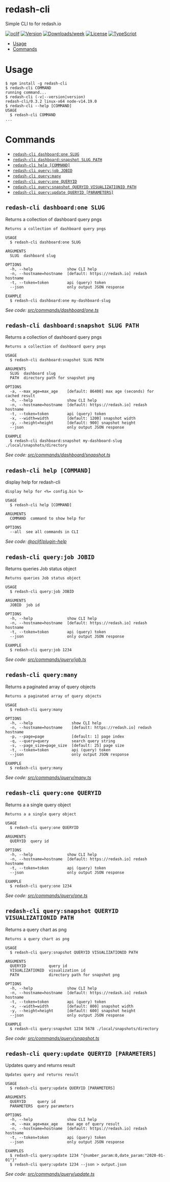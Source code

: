 redash-cli
==========

Simple CLI to for redash.io

[![oclif](https://img.shields.io/badge/cli-oclif-brightgreen.svg)](https://oclif.io)
[![Version](https://img.shields.io/npm/v/redash-cli.svg)](https://npmjs.org/package/redash-cli)
[![Downloads/week](https://img.shields.io/npm/dw/redash-cli.svg)](https://npmjs.org/package/redash-cli)
[![License](https://img.shields.io/npm/l/redash-cli.svg)](https://github.com/marcolink/redash-cli/blob/master/package.json)
[![TypeScript](https://img.shields.io/badge/%3C%2F%3E-TypeScript-%230074c1.svg)](http://www.typescriptlang.org/)

<!-- toc -->
* [Usage](#usage)
* [Commands](#commands)
<!-- tocstop -->
# Usage
<!-- usage -->
```sh-session
$ npm install -g redash-cli
$ redash-cli COMMAND
running command...
$ redash-cli (-v|--version|version)
redash-cli/0.3.2 linux-x64 node-v14.19.0
$ redash-cli --help [COMMAND]
USAGE
  $ redash-cli COMMAND
...
```
<!-- usagestop -->
# Commands
<!-- commands -->
* [`redash-cli dashboard:one SLUG`](#redash-cli-dashboardone-slug)
* [`redash-cli dashboard:snapshot SLUG PATH`](#redash-cli-dashboardsnapshot-slug-path)
* [`redash-cli help [COMMAND]`](#redash-cli-help-command)
* [`redash-cli query:job JOBID`](#redash-cli-queryjob-jobid)
* [`redash-cli query:many`](#redash-cli-querymany)
* [`redash-cli query:one QUERYID`](#redash-cli-queryone-queryid)
* [`redash-cli query:snapshot QUERYID VISUALIZATIONID PATH`](#redash-cli-querysnapshot-queryid-visualizationid-path)
* [`redash-cli query:update QUERYID [PARAMETERS]`](#redash-cli-queryupdate-queryid-parameters)

## `redash-cli dashboard:one SLUG`

Returns a collection of dashboard query pngs

```
Returns a collection of dashboard query pngs

USAGE
  $ redash-cli dashboard:one SLUG

ARGUMENTS
  SLUG  dashboard slug

OPTIONS
  -h, --help               show CLI help
  -n, --hostname=hostname  [default: https://redash.io] redash hostname
  -t, --token=token        api (query) token
  --json                   only output JSON response

EXAMPLE
  $ redash-cli dashboard:one my-dashboard-slug
```

_See code: [src/commands/dashboard/one.ts](https://github.com/marcolink/redash-tools/blob/v0.3.2/src/commands/dashboard/one.ts)_

## `redash-cli dashboard:snapshot SLUG PATH`

Returns a collection of dashboard query pngs

```
Returns a collection of dashboard query pngs

USAGE
  $ redash-cli dashboard:snapshot SLUG PATH

ARGUMENTS
  SLUG  dashboard slug
  PATH  directory path for snapshot png

OPTIONS
  -a, --max_age=max_age    [default: 86400] max age (seconds) for cached result
  -h, --help               show CLI help
  -n, --hostname=hostname  [default: https://redash.io] redash hostname
  -t, --token=token        api (query) token
  -x, --width=width        [default: 1200] snapshot width
  -y, --height=height      [default: 900] snapshot height
  --json                   only output JSON response

EXAMPLE
  $ redash-cli dashboard:snapshot my-dashboard-slug ./local/snapshots/directory
```

_See code: [src/commands/dashboard/snapshot.ts](https://github.com/marcolink/redash-tools/blob/v0.3.2/src/commands/dashboard/snapshot.ts)_

## `redash-cli help [COMMAND]`

display help for redash-cli

```
display help for <%= config.bin %>

USAGE
  $ redash-cli help [COMMAND]

ARGUMENTS
  COMMAND  command to show help for

OPTIONS
  --all  see all commands in CLI
```

_See code: [@oclif/plugin-help](https://github.com/oclif/plugin-help/blob/v2.2.3/src/commands/help.ts)_

## `redash-cli query:job JOBID`

Returns queries Job status object

```
Returns queries Job status object

USAGE
  $ redash-cli query:job JOBID

ARGUMENTS
  JOBID  job id

OPTIONS
  -h, --help               show CLI help
  -n, --hostname=hostname  [default: https://redash.io] redash hostname
  -t, --token=token        api (query) token
  --json                   only output JSON response

EXAMPLE
  $ redash-cli query:job 1234
```

_See code: [src/commands/query/job.ts](https://github.com/marcolink/redash-tools/blob/v0.3.2/src/commands/query/job.ts)_

## `redash-cli query:many`

Returns a paginated array of query objects

```
Returns a paginated array of query objects

USAGE
  $ redash-cli query:many

OPTIONS
  -h, --help                 show CLI help
  -n, --hostname=hostname    [default: https://redash.io] redash hostname
  -p, --page=page            [default: 1] page index
  -q, --query=query          search query string
  -s, --page_size=page_size  [default: 25] page size
  -t, --token=token          api (query) token
  --json                     only output JSON response

EXAMPLE
  $ redash-cli query:many
```

_See code: [src/commands/query/many.ts](https://github.com/marcolink/redash-tools/blob/v0.3.2/src/commands/query/many.ts)_

## `redash-cli query:one QUERYID`

Returns a a single query object

```
Returns a a single query object

USAGE
  $ redash-cli query:one QUERYID

ARGUMENTS
  QUERYID  query id

OPTIONS
  -h, --help               show CLI help
  -n, --hostname=hostname  [default: https://redash.io] redash hostname
  -t, --token=token        api (query) token
  --json                   only output JSON response

EXAMPLE
  $ redash-cli query:one 1234
```

_See code: [src/commands/query/one.ts](https://github.com/marcolink/redash-tools/blob/v0.3.2/src/commands/query/one.ts)_

## `redash-cli query:snapshot QUERYID VISUALIZATIONID PATH`

Returns a query chart as png

```
Returns a query chart as png

USAGE
  $ redash-cli query:snapshot QUERYID VISUALIZATIONID PATH

ARGUMENTS
  QUERYID          query id
  VISUALIZATIONID  visualization id
  PATH             directory path for snapshot png

OPTIONS
  -h, --help               show CLI help
  -n, --hostname=hostname  [default: https://redash.io] redash hostname
  -t, --token=token        api (query) token
  -x, --width=width        [default: 800] snapshot width
  -y, --height=height      [default: 600] snapshot height
  --json                   only output JSON response

EXAMPLE
  $ redash-cli query:snapshot 1234 5678 ./local/snapshots/directory
```

_See code: [src/commands/query/snapshot.ts](https://github.com/marcolink/redash-tools/blob/v0.3.2/src/commands/query/snapshot.ts)_

## `redash-cli query:update QUERYID [PARAMETERS]`

Updates query and returns result

```
Updates query and returns result

USAGE
  $ redash-cli query:update QUERYID [PARAMETERS]

ARGUMENTS
  QUERYID     query id
  PARAMETERS  query parameters

OPTIONS
  -h, --help               show CLI help
  -m, --max_age=max_age    max age of query result
  -n, --hostname=hostname  [default: https://redash.io] redash hostname
  -t, --token=token        api (query) token
  --json                   only output JSON response

EXAMPLES
  $ redash-cli query:update 1234 "{number_param:0,date_param:"2020-01-01"}"
  $ redash-cli query:update 1234 --json > output.json
```

_See code: [src/commands/query/update.ts](https://github.com/marcolink/redash-tools/blob/v0.3.2/src/commands/query/update.ts)_
<!-- commandsstop -->
